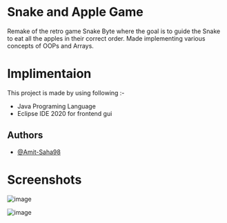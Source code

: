 # Snake and Apple Game

Remake of the retro game Snake Byte where the goal is to guide the Snake to eat all the apples in their correct
order. Made implementing various concepts of OOPs and Arrays.


# Implimentaion
This project is made by using following :-

* Java Programing Language
* Eclipse IDE 2020 for frontend gui

## Authors

- [@Amit-Saha98](https://github.com/Amit-Saha98)

# Screenshots

![image](https://user-images.githubusercontent.com/114154372/191754010-fa4d8b5b-1718-4031-8802-242081d42fa3.png)



![image](https://user-images.githubusercontent.com/114154372/191753223-29be0078-62da-4362-b6f5-7e378ffc8144.png)



